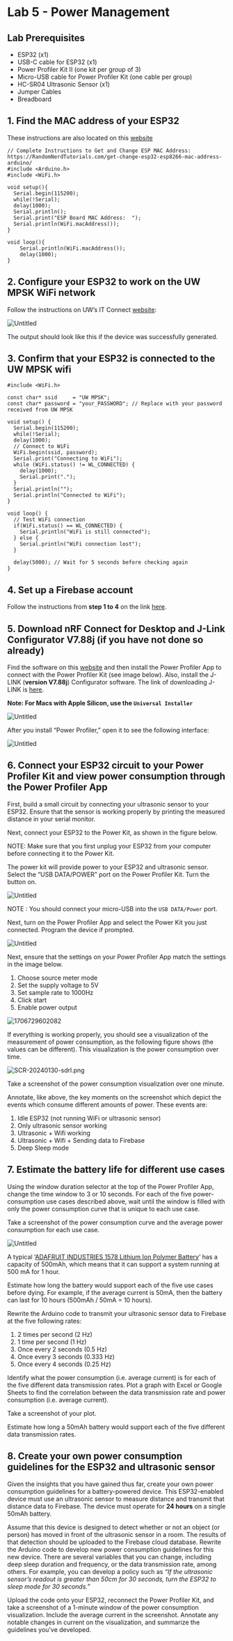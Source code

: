 # Lab 5 - Power Management

## Lab Prerequisites

- ESP32 (x1)
- USB-C cable for ESP32 (x1)
- Power Profiler Kit II (one kit per group of 3)
- Micro-USB cable for Power Profiler Kit (one cable per group)
- HC-SR04 Ultrasonic Sensor (x1)
- Jumper Cables
- Breadboard

## **1. Find the MAC address of your ESP32**

These instructions are also located on this [website](https://randomnerdtutorials.com/get-change-esp32-esp8266-mac-address-arduino/)

```arduino
// Complete Instructions to Get and Change ESP MAC Address: https://RandomNerdTutorials.com/get-change-esp32-esp8266-mac-address-arduino/
#include <Arduino.h>
#include <WiFi.h>

void setup(){
  Serial.begin(115200);
  while(!Serial);
  delay(1000);
  Serial.println();
  Serial.print("ESP Board MAC Address:  ");
  Serial.println(WiFi.macAddress());
}
 
void loop(){
	Serial.println(WiFi.macAddress());
	delay(1000);
}
```

## 2. Configure your ESP32 to work on the UW MPSK WiFi network

Follow the instructions on UW’s IT Connect [website](https://itconnect.uw.edu/tools-services-support/networks-connectivity/uw-networks/campus-wi-fi/uw-mpsk/):

![Untitled](images/Untitled.png)

The output should look like this if the device was successfully generated.

## 3. Confirm that your ESP32 is connected to the UW MPSK wifi

```arduino
#include <WiFi.h>

const char* ssid     = "UW MPSK";
const char* password = "your_PASSWORD"; // Replace with your password received from UW MPSK

void setup() {
  Serial.begin(115200);
  while(!Serial);
  delay(1000);
  // Connect to WiFi
  WiFi.begin(ssid, password);
  Serial.print("Connecting to WiFi");
  while (WiFi.status() != WL_CONNECTED) {
    delay(1000);
    Serial.print(".");
  }
  Serial.println("");
  Serial.println("Connected to WiFi");
}

void loop() {
  // Test WiFi connection
  if(WiFi.status() == WL_CONNECTED) {
    Serial.println("WiFi is still connected");
  } else {
    Serial.println("WiFi connection lost");
  }
  
  delay(5000); // Wait for 5 seconds before checking again
}
```

## 4. Set up a Firebase account

Follow the instructions from **step 1 to 4** on the link [here](https://randomnerdtutorials.com/esp32-firebase-realtime-database/).

## 5. Download nRF Connect for Desktop and J-Link Configurator V7.88j (if you have not done so already)

Find the software on this [website](https://www.nordicsemi.com/Products/Development-tools/nRF-Connect-for-desktop/Download#infotabs) and then install the Power Profiler App to connect with the Power Profiler Kit (see image below). Also, install the J-LINK (**version V7.88j**) Configurator software. The link of downloading J-LINK is [here](https://www.segger.com/downloads/jlink/).

**Note: For Macs with Apple Silicon, use the `Universal Installer`**

![Untitled](images/Untitled%201.png)

After you install “Power Profiler,” open it to see the following interface:

![Untitled](images/Untitled%202.png)

## 6. Connect your ESP32 circuit to your Power Profiler Kit and view power consumption through the Power Profiler App

First, build a small circuit by connecting your ultrasonic sensor to your ESP32. Ensure that the sensor is working properly by printing the measured distance in your serial monitor.

Next, connect your ESP32 to the Power Kit, as shown in the figure below.

NOTE: Make sure that you first unplug your ESP32 from your computer before connecting it to the Power Kit.

The power kit will provide power to your ESP32 and ultrasonic sensor. Select the “USB DATA/POWER” port on the Power Profiler Kit. Turn the button on.

![Untitled](images/Untitled%203.png)

NOTE : You should connect your micro-USB into the `USB DATA/Power` port.

Next, turn on the Power Profiler App and select the Power Kit you just connected. Program the device if prompted.

![Untitled](images/Untitled%204.png)

Next, ensure that the settings on your Power Profiler App match the settings in the image below.

1. Choose source meter mode
2. Set the supply voltage to 5V
3. Set sample rate to 1000Hz
4. Click start
5. Enable power output

![1706729602082](images/1706729695033.png)

If everything is working properly, you should see a visualization of the measurement of power consumption, as the following figure shows (the values can be different). This visualization is the power consumption over time.

![SCR-20240130-sdrl.png](images/SCR-20240130-sdrl.png)

Take a screenshot of the power consumption visualization over one minute.

Annotate, like above, the key moments on the screenshot which depict the events which consume different amounts of power. These events are:

1. Idle ESP32 (not running WiFi or ultrasonic sensor)
2. Only ultrasonic sensor working
3. Ultrasonic + Wifi working
4. Ultrasonic + Wifi + Sending data to Firebase
5. Deep Sleep mode

## 7. Estimate the battery life for different use cases

Using the window duration selector at the top of the Power Profiler App, change the time window to 3 or 10 seconds. For each of the five power-consumption use cases described above, wait until the window is filled with only the power consumption curve that is unique to each use case.

Take a screenshot of the power consumption curve and the average power consumption for each use case.

![Untitled](images/Untitled%206.png)

A typical ‘[ADAFRUIT INDUSTRIES 1578 Lithium Ion Polymer Battery](https://www.adafruit.com/product/1578)’ has a capacity of 500mAh, which means that it can support a system running at 500 mA for 1 hour.

Estimate how long the battery would support each of the five use cases before dying. For example, if the average current is 50mA, then the battery can last for 10 hours (500mAh / 50mA = 10 hours).

Rewrite the Arduino code to transmit your ultrasonic sensor data to Firebase at the five following rates:

1. 2 times per second (2 Hz)
2. 1 time per second (1 Hz)
3. Once every 2 seconds (0.5 Hz)
4. Once every 3 seconds (0.333 Hz)
5. Once every 4 seconds (0.25 Hz)

Identify what the power consumption (i.e. average current) is for each of the five different data transmission rates. Plot a graph with Excel or Google Sheets to find the correlation between the data transmission rate and power consumption (i.e. average current).

Take a screenshot of your plot.

Estimate how long a 50mAh battery would support each of the five different data transmission rates.

## 8. Create your own power consumption guidelines for the ESP32 and ultrasonic sensor

Given the insights that you have gained thus far, create your own power consumption guidelines for a battery-powered device. This ESP32-enabled device must use an ultrasonic sensor to measure distance and transmit that distance data to Firebase. The device must operate for **24 hours** on a single 50mAh battery.

Assume that this device is designed to detect whether or not an object (or person) has moved in front of the ultrasonic sensor in a room. The results of that detection should be uploaded to the Firebase cloud database. Rewrite the Arduino code to develop new power consumption guidelines for this new device. There are several variables that you can change, including deep sleep duration and frequency, or the data transmission rate, among others. For example, you can develop a policy such as *“If the ultrasonic sensor’s readout is greater than 50cm for 30 seconds, turn the ESP32 to sleep mode for 30 seconds.”*

Upload the code onto your ESP32, reconnect the Power Profiler Kit, and take a screenshot of a 1-minute window of the power consumption visualization. Include the average current in the screenshot. Annotate any notable changes in current on the visualization, and summarize the guidelines you’ve developed.
